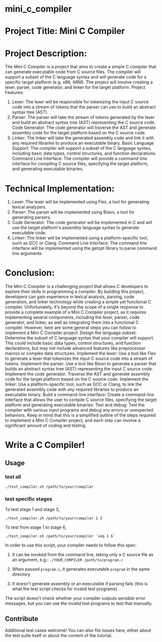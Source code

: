 # mini_c_compiler


# Project Title: Mini C Compiler
# Project Description:
The Mini C Compiler is a project that aims to create a simple C compiler that can generate executable code from C source files. The compiler will support a subset of the C language syntax and will generate code for a specific target platform (e.g. x86, ARM). The project will involve creating a lexer, parser, code generator, and linker for the target platform.
Project Features:
   1.  Lexer: The lexer will be responsible for tokenizing the input C source code into a stream of tokens that the parser can use to build an abstract syntax tree (AST).
   2. Parser: The parser will take the stream of tokens generated by the lexer and build an abstract syntax tree (AST) representing the C source code.
Code Generator: The code generator will traverse the AST and generate assembly code for the target platform based on the C source code.
   3. Linker: The linker will take the generated assembly code and link it with any required libraries to produce an executable binary.
Basic Language Support: The compiler will support a subset of the C language syntax, including basic data types, control structures, and function declarations.
Command Line Interface: The compiler will provide a command-line interface for compiling C source files, specifying the target platform, and generating executable binaries.
# Technical Implementation:
  1. Lexer: The lexer will be implemented using Flex, a tool for generating lexical analyzers.
  2. Parser: The parser will be implemented using Bison, a tool for generating parsers.
  3. Code Generator: The code generator will be implemented in C and will use the target platform's assembly language syntax to generate executable code.
  4. Linker: The linker will be implemented using a platform-specific tool, such as GCC or Clang.
Command Line Interface: The command line interface will be implemented using the getopt library to parse command line arguments.
# Conclusion:

The Mini C Compiler is a challenging project that allows C developers to explore their skills in programming a compiler. By building this project, developers can gain experience in lexical analysis, parsing, code generation, and linker technology while creating a simple yet functional C compiler.
Unfortunately, it's beyond the scope of a single response to provide a complete example of a Mini C Compiler project, as it requires implementing several components, including the lexer, parser, code generator, and linker, as well as integrating them into a functional C compiler.
However, here are some general steps you can follow to implement a Mini C Compiler project:
Design the language subset: Determine the subset of C language syntax that your compiler will support. This could include basic data types, control structures, and function declarations, but may not include advanced features like preprocessor macros or complex data structures.
Implement the lexer: Use a tool like Flex to generate a lexer that tokenizes the input C source code into a stream of tokens.
Implement the parser: Use a tool like Bison to generate a parser that builds an abstract syntax tree (AST) representing the input C source code.
Implement the code generator: Traverse the AST and generate assembly code for the target platform based on the C source code.
Implement the linker: Use a platform-specific tool, such as GCC or Clang, to link the generated assembly code with any required libraries to produce an executable binary.
Build a command-line interface: Create a command-line interface that allows the user to compile C source files, specifying the target platform and generating executable binaries.
Test and debug: Test the compiler with various input programs and debug any errors or unexpected behaviors.
Keep in mind that this is a simplified outline of the steps required to implement a Mini C Compiler project, and each step can involve a significant amount of coding and testing.

# Write a C Compiler!

## Usage

### test all
```
./test_compiler.sh /path/to/your/compiler
```

### test specific stages
To test stage 1 and stage 3,
```
./test_compiler.sh /path/to/your/compiler 1 3
```
To test from stage 1 to stage 6,
```
./test_compiler.sh /path/to/your/compiler `seq 1 6`
```

In order to use this script, your compiler needs to follow this spec:

1. It can be invoked from the command line, taking only a C source file as an argument, e.g.: `./YOUR_COMPILER /path/to/program.c`

2. When passed `program.c`, it generates executable `program` in the same directory.

3. It doesn’t generate assembly or an executable if parsing fails (this is what the test script checks for invalid test programs).

The script doesn’t check whether your compiler outputs sensible error messages, but you can use the invalid test programs to test that manually.

## Contribute

Additional test cases welcome! You can also file issues here, either about the test suite itself or about the content of the tutorial.
